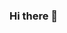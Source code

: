 ### Hi there 👋

<!--
**batalova90/batalova90** is a ✨ _special_ ✨ repository because its `README.md` (this file) appears on your GitHub profile.

Here are some ideas to get you started:
![Batalova's GitHub stats](https://github-readme-stats.vercel.app/api?username=batalova90&theme=cobalt&show_icons=true)
![Anurag's GitHub stats](https://github-readme-stats.vercel.app/api?username=anuraghazra&theme=dark&show_icons=true)

- 🔭 I’m currently working on ...
- 🌱 I’m currently learning ...
- 👯 I’m looking to collaborate on ...
- 🤔 I’m looking for help with ...
- 💬 Ask me about ...
- 📫 How to reach me: ...
- 😄 Pronouns: ...
- ⚡ Fun fact: ...
-->
